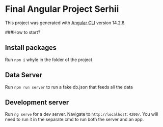 # Final Angular Project Serhii

This project was generated with [Angular CLI](https://github.com/angular/angular-cli) version 14.2.8.
 
 ###How to start?

## Install packages

Run `npm i` whyle in the folder of the project

## Data Server

Run `npm run server` to run a fake db.json that feeds all the data


## Development server

Run `ng serve` for a dev server. Navigate to `http://localhost:4200/`. You will need to run it in the separate cmd to run both the server and an app.




